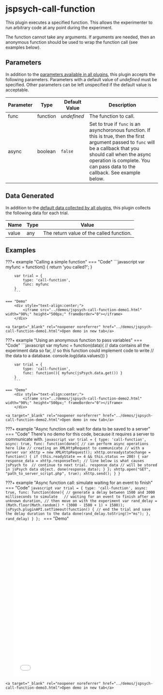 # jspsych-call-function

This plugin executes a specified function. This allows the experimenter to run arbitrary code at any point during the experiment.

The function cannot take any arguments. If arguments are needed, then an anonymous function should be used to wrap the function call (see examples below).

## Parameters

In addition to the [parameters available in all plugins](/overview/plugins#parameters-available-in-all-plugins), this plugin accepts the following parameters. Parameters with a default value of *undefined* must be specified. Other parameters can be left unspecified if the default value is acceptable.

Parameter | Type | Default Value | Description
----------|------|---------------|------------
func | function | *undefined* | The function to call.
async | boolean | `false` | Set to true if `func` is an asynchoronous function. If this is true, then the first argument passed to `func` will be a callback that you should call when the async operation is complete. You can pass data to the callback. See example below.


## Data Generated

In addition to the [default data collected by all plugins](/overview/plugins#data-collected-by-all-plugins), this plugin collects the following data for each trial.

Name | Type | Value
-----|------|------
value | any | The return value of the called function.

## Examples

???+ example "Calling a simple function"
    === "Code"
        ```javascript
		var myfunc = function() {
			return 'you called?';
		}

		var trial = {
			type: 'call-function',
			func: myfunc
		}
		```

	=== "Demo"
        <div style="text-align:center;">
            <iframe src="../demos/jspsych-call-function-demo1.html" width="90%;" height="500px;" frameBorder="0"></iframe>
        </div>

    <a target="_blank" rel="noopener noreferrer" href="../demos/jspsych-call-function-demo1.html">Open demo in new tab</a>
    

???+ example "Using an anonymous function to pass variables"
    === "Code"
        ```javascript
		var myfunc = function(data){
			// data contains all the experiment data so far,
			// so this function could implement code to write
			// the data to a database.
			console.log(data.values())
		}

		var trial = {
			type: 'call-function',
			func: function(){ myfunc(jsPsych.data.get()) }
		}
		```

	=== "Demo"
        <div style="text-align:center;">
            <iframe src="../demos/jspsych-call-function-demo2.html" width="90%;" height="500px;" frameBorder="0"></iframe>
        </div>

    <a target="_blank" rel="noopener noreferrer" href="../demos/jspsych-call-function-demo2.html">Open demo in new tab</a>

???+ example "Async function call: wait for data to be saved to a server"
	=== "Code"
	There's no demo for this code, because it requires a server to communicate with.
		```javascript
		var trial = {
			type: 'call-function',
			async: true,
			func: function(done){
				// can perform async operations here like
				// creating an XMLHttpRequest to communicate
				// with a server
				var xhttp = new XMLHttpRequest();
				xhttp.onreadystatechange = function() {
					if (this.readyState == 4 && this.status == 200) {
						var response_data = xhttp.responseText;
						// line below is what causes jsPsych to 
						// continue to next trial. response_data
						// will be stored in jsPsych data object.
						done(response_data);
					}
				};
				xhttp.open("GET", "path_to_server_script.php", true);
				xhttp.send();
			}
		}
		```

???+ example "Async function call: simulate waiting for an event to finish"
	=== "Code"
        ```javascript
		var trial = {
			type: 'call-function',
			async: true,
			func: function(done){
				// generate a delay between 1500 and 3000 milliseconds to simulate  
				// waiting for an event to finish after an unknown duration,
				// then move on with the experiment
				var rand_delay = (Math.floor(Math.random() * (3000 - 1500 + 1) + 1500));
				jsPsych.pluginAPI.setTimeout(function() {
					// end the trial and save the delay duration to the data
					done(rand_delay.toString()+"ms");
				}, rand_delay)
			}
		};
  		```
	=== "Demo"
        <div style="text-align:center;">
            <iframe src="../demos/jspsych-call-function-demo3.html" width="90%;" height="500px;" frameBorder="0"></iframe>
        </div>

    <a target="_blank" rel="noopener noreferrer" href="../demos/jspsych-call-function-demo3.html">Open demo in new tab</a>


